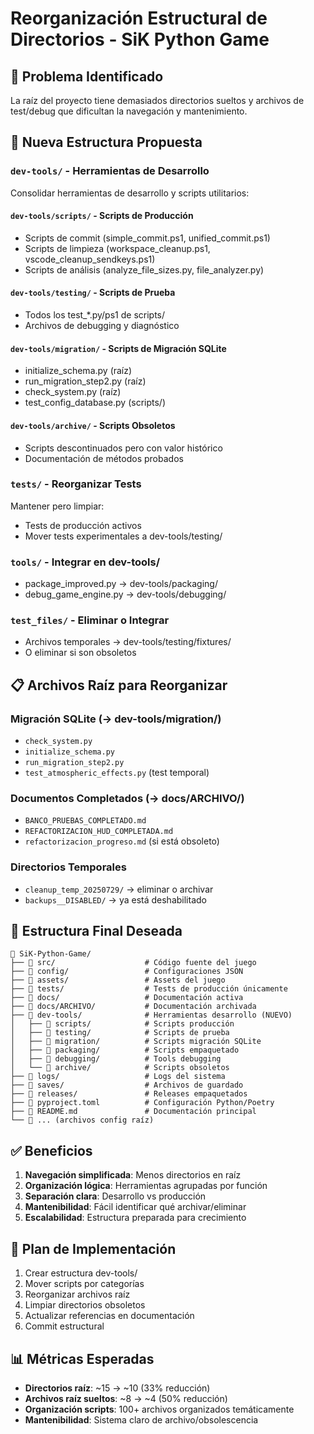 # Reorganización Estructural de Directorios - SiK Python Game

## 🎯 Problema Identificado
La raíz del proyecto tiene demasiados directorios sueltos y archivos de test/debug que dificultan la navegación y mantenimiento.

## 📁 Nueva Estructura Propuesta

### `dev-tools/` - Herramientas de Desarrollo
Consolidar herramientas de desarrollo y scripts utilitarios:

#### `dev-tools/scripts/` - Scripts de Producción
- Scripts de commit (simple_commit.ps1, unified_commit.ps1)
- Scripts de limpieza (workspace_cleanup.ps1, vscode_cleanup_sendkeys.ps1)
- Scripts de análisis (analyze_file_sizes.py, file_analyzer.py)

#### `dev-tools/testing/` - Scripts de Prueba
- Todos los test_*.py/ps1 de scripts/
- Archivos de debugging y diagnóstico

#### `dev-tools/migration/` - Scripts de Migración SQLite
- initialize_schema.py (raíz)
- run_migration_step2.py (raíz)
- check_system.py (raíz)
- test_config_database.py (scripts/)

#### `dev-tools/archive/` - Scripts Obsoletos
- Scripts descontinuados pero con valor histórico
- Documentación de métodos probados

### `tests/` - Reorganizar Tests
Mantener pero limpiar:
- Tests de producción activos
- Mover tests experimentales a dev-tools/testing/

### `tools/` - Integrar en dev-tools/
- package_improved.py → dev-tools/packaging/
- debug_game_engine.py → dev-tools/debugging/

### `test_files/` - Eliminar o Integrar
- Archivos temporales → dev-tools/testing/fixtures/
- O eliminar si son obsoletos

## 📋 Archivos Raíz para Reorganizar

### Migración SQLite (→ dev-tools/migration/)
- `check_system.py`
- `initialize_schema.py`
- `run_migration_step2.py`
- `test_atmospheric_effects.py` (test temporal)

### Documentos Completados (→ docs/ARCHIVO/)
- `BANCO_PRUEBAS_COMPLETADO.md`
- `REFACTORIZACION_HUD_COMPLETADA.md`
- `refactorizacion_progreso.md` (si está obsoleto)

### Directorios Temporales
- `cleanup_temp_20250729/` → eliminar o archivar
- `backups__DISABLED/` → ya está deshabilitado

## 🎯 Estructura Final Deseada

```
📁 SiK-Python-Game/
├── 📁 src/                    # Código fuente del juego
├── 📁 config/                 # Configuraciones JSON
├── 📁 assets/                 # Assets del juego
├── 📁 tests/                  # Tests de producción únicamente
├── 📁 docs/                   # Documentación activa
├── 📁 docs/ARCHIVO/           # Documentación archivada
├── 📁 dev-tools/              # Herramientas desarrollo (NUEVO)
│   ├── 📁 scripts/            # Scripts producción
│   ├── 📁 testing/            # Scripts de prueba
│   ├── 📁 migration/          # Scripts migración SQLite
│   ├── 📁 packaging/          # Scripts empaquetado
│   ├── 📁 debugging/          # Tools debugging
│   └── 📁 archive/            # Scripts obsoletos
├── 📁 logs/                   # Logs del sistema
├── 📁 saves/                  # Archivos de guardado
├── 📁 releases/               # Releases empaquetados
├── 📄 pyproject.toml          # Configuración Python/Poetry
├── 📄 README.md               # Documentación principal
└── 📄 ... (archivos config raíz)
```

## ✅ Beneficios

1. **Navegación simplificada**: Menos directorios en raíz
2. **Organización lógica**: Herramientas agrupadas por función
3. **Separación clara**: Desarrollo vs producción
4. **Mantenibilidad**: Fácil identificar qué archivar/eliminar
5. **Escalabilidad**: Estructura preparada para crecimiento

## 🚀 Plan de Implementación

1. Crear estructura dev-tools/
2. Mover scripts por categorías
3. Reorganizar archivos raíz
4. Limpiar directorios obsoletos
5. Actualizar referencias en documentación
6. Commit estructural

## 📊 Métricas Esperadas

- **Directorios raíz**: ~15 → ~10 (33% reducción)
- **Archivos raíz sueltos**: ~8 → ~4 (50% reducción)
- **Organización scripts**: 100+ archivos organizados temáticamente
- **Mantenibilidad**: Sistema claro de archivo/obsolescencia
